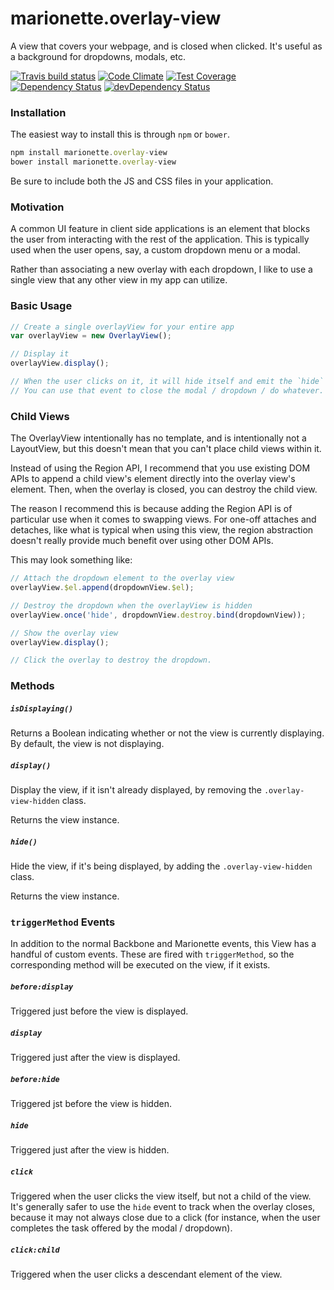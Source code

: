 # marionette.overlay-view

A view that covers your webpage, and is closed when clicked. It's useful as a background for
dropdowns, modals, etc.

[![Travis build status](http://img.shields.io/travis/jmeas/marionette.overlay-view.svg?style=flat)](https://travis-ci.org/jmeas/marionette.overlay-view)
[![Code Climate](https://codeclimate.com/github/jmeas/marionette.overlay-view/badges/gpa.svg)](https://codeclimate.com/github/jmeas/marionette.overlay-view)
[![Test Coverage](https://codeclimate.com/github/jmeas/marionette.overlay-view/badges/coverage.svg)](https://codeclimate.com/github/jmeas/marionette.overlay-view)
[![Dependency Status](https://david-dm.org/jmeas/marionette.overlay-view.svg)](https://david-dm.org/jmeas/marionette.overlay-view)
[![devDependency Status](https://david-dm.org/jmeas/marionette.overlay-view/dev-status.svg)](https://david-dm.org/jmeas/marionette.overlay-view#info=devDependencies)

### Installation

The easiest way to install this is through `npm` or `bower`.

```js
npm install marionette.overlay-view
bower install marionette.overlay-view
```

Be sure to include both the JS and CSS files in your application.

### Motivation

A common UI feature in client side applications is an element that blocks the
user from interacting with the rest of the application. This is typically used when
the user opens, say, a custom dropdown menu or a modal.

Rather than associating a new overlay with each dropdown, I like to use a single view
that any other view in my app can utilize.

### Basic Usage

```js
// Create a single overlayView for your entire app
var overlayView = new OverlayView();

// Display it
overlayView.display();

// When the user clicks on it, it will hide itself and emit the `hide` event.
// You can use that event to close the modal / dropdown / do whatever.
```

### Child Views

The OverlayView intentionally has no template, and is intentionally not a LayoutView,
but this doesn't mean that you can't place child views within it.

Instead of using the Region API, I recommend that you use existing DOM APIs to append
a child view's element directly into the overlay view's element. Then, when the overlay
is closed, you can destroy the child view.

The reason I recommend this is because adding the Region API is of particular use
when it comes to swapping views. For one-off attaches and detaches, like what is
typical when using this view, the region abstraction doesn't really provide much
benefit over using other DOM APIs.

This may look something like:

```js
// Attach the dropdown element to the overlay view
overlayView.$el.append(dropdownView.$el);

// Destroy the dropdown when the overlayView is hidden
overlayView.once('hide', dropdownView.destroy.bind(dropdownView));

// Show the overlay view
overlayView.display();

// Click the overlay to destroy the dropdown.
```

### Methods

##### `isDisplaying()`

Returns a Boolean indicating whether or not the view is currently displaying. By
default, the view is not displaying.

##### `display()`

Display the view, if it isn't already displayed, by removing the
`.overlay-view-hidden` class.

Returns the view instance.

##### `hide()`

Hide the view, if it's being displayed, by adding the `.overlay-view-hidden`
class.

Returns the view instance.

### `triggerMethod` Events

In addition to the normal Backbone and Marionette events, this View has a handful of
custom events. These are fired with `triggerMethod`, so the corresponding method
will be executed on the view, if it exists.

##### `before:display`

Triggered just before the view is displayed.

##### `display`

Triggered just after the view is displayed.

##### `before:hide`

Triggered jst before the view is hidden.

##### `hide`

Triggered just after the view is hidden.

##### `click`

Triggered when the user clicks the view itself, but not a child of the view. It's
generally safer to use the `hide` event to track when the overlay closes, because it
may not always close due to a click (for instance, when the user completes the task
offered by the modal / dropdown).

##### `click:child`

Triggered when the user clicks a descendant element of the view.
